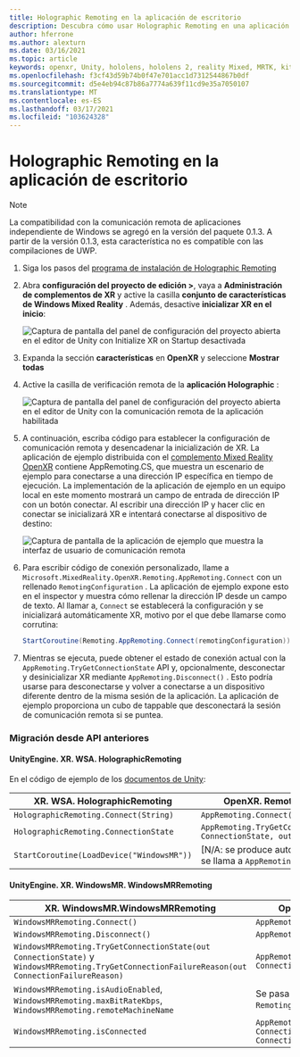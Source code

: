 ```yaml
---
title: Holographic Remoting en la aplicación de escritorio
description: Descubra cómo usar Holographic Remoting en una aplicación de escritorio con OpenXR.
author: hferrone
ms.author: alexturn
ms.date: 03/16/2021
ms.topic: article
keywords: openxr, Unity, hololens, hololens 2, reality Mixed, MRTK, kit de herramientas de realidad mixta, realidad aumentada, realidad virtual, auriculares de realidad mixta, información, tutorial, introducción, comunicación remota de Holographic, escritorio
ms.openlocfilehash: f3cf43d59b74b0f47e701acc1d7312544867b0df
ms.sourcegitcommit: d5e4eb94c87b86a7774a639f11cd9e35a7050107
ms.translationtype: MT
ms.contentlocale: es-ES
ms.lasthandoff: 03/17/2021
ms.locfileid: "103624328"
---
```

# <a name="holographic-remoting-in-desktop-app"></a>Holographic Remoting en la aplicación de escritorio

> [!NOTE]
> La compatibilidad con la comunicación remota de aplicaciones independiente de Windows se agregó en la versión del paquete 0.1.3.
> A partir de la versión 0.1.3, esta característica no es compatible con las compilaciones de UWP.

1. Siga los pasos del [programa de instalación de Holographic Remoting](openxr-supported-features.md#holographic-remoting-setup)
2. Abra **configuración del proyecto de edición >**, vaya a **Administración de complementos de XR** y active la casilla **conjunto de características de Windows Mixed Reality** . Además, desactive **inicializar XR en el inicio**:

    ![Captura de pantalla del panel de configuración del proyecto abierta en el editor de Unity con Initialize XR on Startup desactivada](images/openxr-features-img-02-app.png)

3. Expanda la sección **características** en **OpenXR** y seleccione **Mostrar todas**
4. Active la casilla de verificación remota de la **aplicación Holographic** :

    ![Captura de pantalla del panel de configuración del proyecto abierta en el editor de Unity con la comunicación remota de la aplicación habilitada](images/openxr-features-img-03-app.png)

5. A continuación, escriba código para establecer la configuración de comunicación remota y desencadenar la inicialización de XR. La aplicación de ejemplo distribuida con el [complemento Mixed Reality OpenXR](openxr-getting-started.md#hololens-2-samples) contiene AppRemoting.CS, que muestra un escenario de ejemplo para conectarse a una dirección IP específica en tiempo de ejecución. La implementación de la aplicación de ejemplo en un equipo local en este momento mostrará un campo de entrada de dirección IP con un botón conectar. Al escribir una dirección IP y hacer clic en conectar se inicializará XR e intentará conectarse al dispositivo de destino:

    ![Captura de pantalla de la aplicación de ejemplo que muestra la interfaz de usuario de comunicación remota](images/openxr-sample-app-remoting.png)

6. Para escribir código de conexión personalizado, llame a `Microsoft.MixedReality.OpenXR.Remoting.AppRemoting.Connect` con un rellenado `RemotingConfiguration` . La aplicación de ejemplo expone esto en el inspector y muestra cómo rellenar la dirección IP desde un campo de texto. Al llamar a, `Connect` se establecerá la configuración y se inicializará automáticamente XR, motivo por el que debe llamarse como corrutina:

    ``` cs
    StartCoroutine(Remoting.AppRemoting.Connect(remotingConfiguration));
    ```

7. Mientras se ejecuta, puede obtener el estado de conexión actual con la `AppRemoting.TryGetConnectionState` API y, opcionalmente, desconectar y desinicializar XR mediante `AppRemoting.Disconnect()` . Esto podría usarse para desconectarse y volver a conectarse a un dispositivo diferente dentro de la misma sesión de la aplicación. La aplicación de ejemplo proporciona un cubo de tappable que desconectará la sesión de comunicación remota si se puntea.

### <a name="migration-from-previous-apis"></a>Migración desde API anteriores

#### <a name="unityenginexrwsaholographicremoting"></a>UnityEngine. XR. WSA. HolographicRemoting

En el código de ejemplo de los [documentos de Unity](https://docs.unity3d.com/2018.4/Documentation/ScriptReference/XR.WSA.HolographicRemoting.html):

| XR. WSA. HolographicRemoting | OpenXR. Remoting. AppRemoting |
| ---- | ---- |
| `HolographicRemoting.Connect(String)` | `AppRemoting.Connect(RemotingConfiguration)` |
| `HolographicRemoting.ConnectionState` | `AppRemoting.TryGetConnectionState(out ConnectionState, out DisconnectReason)`|
| `StartCoroutine(LoadDevice("WindowsMR"))`| [N/A: se produce automáticamente cuando se llama a `AppRemoting.Connect` ]  |

#### <a name="unityenginexrwindowsmrwindowsmrremoting"></a>UnityEngine. XR. WindowsMR. WindowsMRRemoting

| XR. WindowsMR.WindowsMRRemoting | OpenXR. Remoting. AppRemoting |
| ---- | ---- |
| `WindowsMRRemoting.Connect()` | `AppRemoting.Connect(RemotingConfiguration)` |
| `WindowsMRRemoting.Disconnect()` | `AppRemoting.Disconnect()` |
| `WindowsMRRemoting.TryGetConnectionState(out ConnectionState)` y `WindowsMRRemoting.TryGetConnectionFailureReason(out ConnectionFailureReason)`| `AppRemoting.TryGetConnectionState(out ConnectionState, out DisconnectReason)`|
| `WindowsMRRemoting.isAudioEnabled`, `WindowsMRRemoting.maxBitRateKbps`, `WindowsMRRemoting.remoteMachineName` | Se pasa a `AppRemoting.Connect` través del `RemotingConfiguration` struct |
| `WindowsMRRemoting.isConnected` | `AppRemoting.TryGetConnectionState(out ConnectionState state, out _) && state == ConnectionState.Connected`